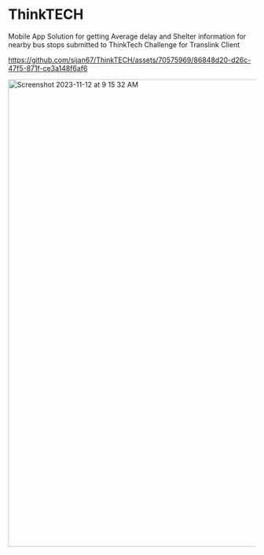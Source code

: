 # ThinkTECH

Mobile App Solution for getting Average delay and Shelter information for nearby bus stops submitted to ThinkTech Challenge for Translink Client

https://github.com/sijan67/ThinkTECH/assets/70575969/86848d20-d26c-47f5-871f-ce3a148f6af6

<img width="950" alt="Screenshot 2023-11-12 at 9 15 32 AM" src="https://github.com/sijan67/ThinkTECH/assets/70575969/7f48b29f-bf82-4a45-a1d9-9575b9b98e84">
